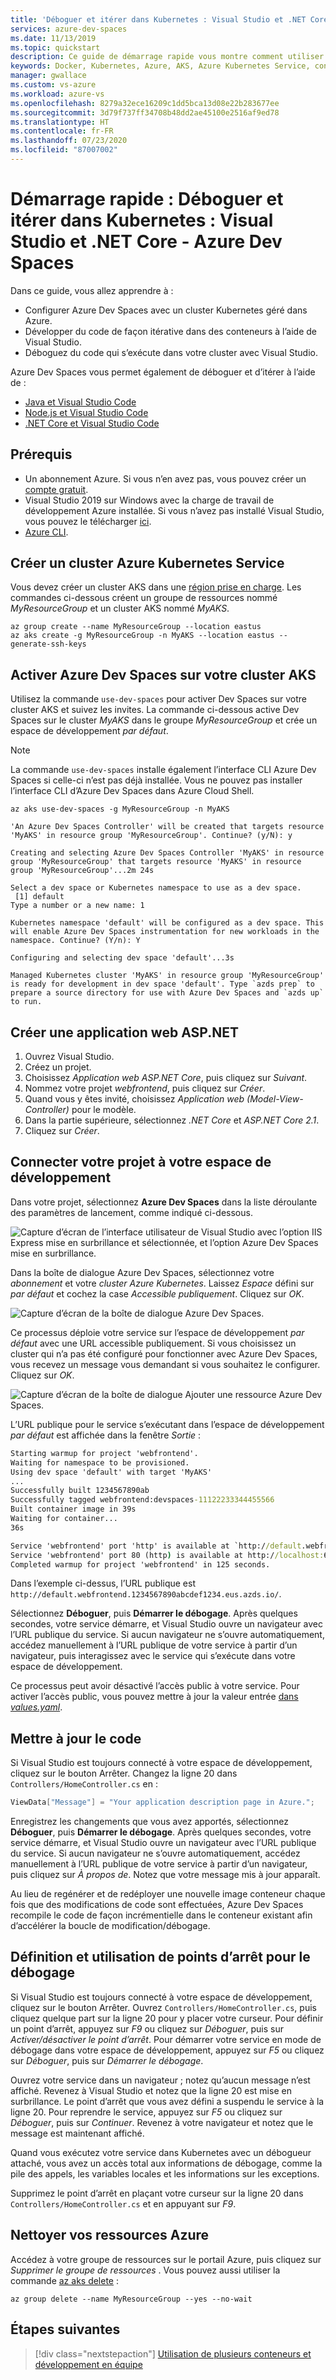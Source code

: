 ```yaml
---
title: 'Déboguer et itérer dans Kubernetes : Visual Studio et .NET Core'
services: azure-dev-spaces
ms.date: 11/13/2019
ms.topic: quickstart
description: Ce guide de démarrage rapide vous montre comment utiliser Azure Dev Spaces et Visual Studio pour déboguer et itérer rapidement une application .NET Core sur Azure Kubernetes Service
keywords: Docker, Kubernetes, Azure, AKS, Azure Kubernetes Service, conteneurs, Helm, service Mesh, routage du service Mesh, kubectl, k8s
manager: gwallace
ms.custom: vs-azure
ms.workload: azure-vs
ms.openlocfilehash: 8279a32ece16209c1dd5bca13d08e22b283677ee
ms.sourcegitcommit: 3d79f737ff34708b48dd2ae45100e2516af9ed78
ms.translationtype: HT
ms.contentlocale: fr-FR
ms.lasthandoff: 07/23/2020
ms.locfileid: "87007002"
---
```

# <a name="quickstart-debug-and-iterate-on-kubernetes-visual-studio--net-core---azure-dev-spaces"></a>Démarrage rapide : Déboguer et itérer dans Kubernetes : Visual Studio et .NET Core - Azure Dev Spaces

Dans ce guide, vous allez apprendre à :

- Configurer Azure Dev Spaces avec un cluster Kubernetes géré dans Azure.
- Développer du code de façon itérative dans des conteneurs à l’aide de Visual Studio.
- Déboguez du code qui s’exécute dans votre cluster avec Visual Studio.

Azure Dev Spaces vous permet également de déboguer et d’itérer à l’aide de :
- [Java et Visual Studio Code](quickstart-java.md)
- [Node.js et Visual Studio Code](quickstart-nodejs.md)
- [.NET Core et Visual Studio Code](quickstart-netcore.md)

## <a name="prerequisites"></a>Prérequis

- Un abonnement Azure. Si vous n’en avez pas, vous pouvez créer un [compte gratuit](https://azure.microsoft.com/free).
- Visual Studio 2019 sur Windows avec la charge de travail de développement Azure installée. Si vous n’avez pas installé Visual Studio, vous pouvez le télécharger [ici](https://aka.ms/vsdownload?utm_source=mscom&utm_campaign=msdocs).
- [Azure CLI](/cli/azure/install-azure-cli?view=azure-cli-latest).

## <a name="create-an-azure-kubernetes-service-cluster"></a>Créer un cluster Azure Kubernetes Service

Vous devez créer un cluster AKS dans une [région prise en charge][supported-regions]. Les commandes ci-dessous créent un groupe de ressources nommé *MyResourceGroup* et un cluster AKS nommé *MyAKS*.

```azurecli
az group create --name MyResourceGroup --location eastus
az aks create -g MyResourceGroup -n MyAKS --location eastus --generate-ssh-keys
```

## <a name="enable-azure-dev-spaces-on-your-aks-cluster"></a>Activer Azure Dev Spaces sur votre cluster AKS

Utilisez la commande `use-dev-spaces` pour activer Dev Spaces sur votre cluster AKS et suivez les invites. La commande ci-dessous active Dev Spaces sur le cluster *MyAKS* dans le groupe *MyResourceGroup* et crée un espace de développement *par défaut*.

> [!NOTE]
> La commande `use-dev-spaces` installe également l’interface CLI Azure Dev Spaces si celle-ci n’est pas déjà installée. Vous ne pouvez pas installer l’interface CLI d’Azure Dev Spaces dans Azure Cloud Shell.

```azurecli
az aks use-dev-spaces -g MyResourceGroup -n MyAKS
```

```output
'An Azure Dev Spaces Controller' will be created that targets resource 'MyAKS' in resource group 'MyResourceGroup'. Continue? (y/N): y

Creating and selecting Azure Dev Spaces Controller 'MyAKS' in resource group 'MyResourceGroup' that targets resource 'MyAKS' in resource group 'MyResourceGroup'...2m 24s

Select a dev space or Kubernetes namespace to use as a dev space.
 [1] default
Type a number or a new name: 1

Kubernetes namespace 'default' will be configured as a dev space. This will enable Azure Dev Spaces instrumentation for new workloads in the namespace. Continue? (Y/n): Y

Configuring and selecting dev space 'default'...3s

Managed Kubernetes cluster 'MyAKS' in resource group 'MyResourceGroup' is ready for development in dev space 'default'. Type `azds prep` to prepare a source directory for use with Azure Dev Spaces and `azds up` to run.
```

## <a name="create-a-new-aspnet-web-app"></a>Créer une application web ASP.NET

1. Ouvrez Visual Studio.
1. Créez un projet.
1. Choisissez *Application web ASP.NET Core*, puis cliquez sur *Suivant*.
1. Nommez votre projet *webfrontend*, puis cliquez sur *Créer*.
1. Quand vous y êtes invité, choisissez *Application web (Model-View-Controller)* pour le modèle.
1. Dans la partie supérieure, sélectionnez *.NET Core* et *ASP.NET Core 2.1*.
1. Cliquez sur *Créer*.

## <a name="connect-your-project-to-your-dev-space"></a>Connecter votre projet à votre espace de développement

Dans votre projet, sélectionnez **Azure Dev Spaces** dans la liste déroulante des paramètres de lancement, comme indiqué ci-dessous.

![Capture d’écran de l’interface utilisateur de Visual Studio avec l’option IIS Express mise en surbrillance et sélectionnée, et l’option Azure Dev Spaces mise en surbrillance.](media/get-started-netcore-visualstudio/LaunchSettings.png)

Dans la boîte de dialogue Azure Dev Spaces, sélectionnez votre *abonnement* et votre *cluster Azure Kubernetes*. Laissez *Espace* défini sur *par défaut* et cochez la case *Accessible publiquement*. Cliquez sur *OK*.

![Capture d’écran de la boîte de dialogue Azure Dev Spaces.](media/get-started-netcore-visualstudio/Azure-Dev-Spaces-Dialog.png)

Ce processus déploie votre service sur l’espace de développement *par défaut* avec une URL accessible publiquement. Si vous choisissez un cluster qui n’a pas été configuré pour fonctionner avec Azure Dev Spaces, vous recevez un message vous demandant si vous souhaitez le configurer. Cliquez sur *OK*.

![Capture d’écran de la boîte de dialogue Ajouter une ressource Azure Dev Spaces.](media/get-started-netcore-visualstudio/Add-Azure-Dev-Spaces-Resource.png)

L’URL publique pour le service s’exécutant dans l’espace de développement *par défaut* est affichée dans la fenêtre *Sortie* :

```cmd
Starting warmup for project 'webfrontend'.
Waiting for namespace to be provisioned.
Using dev space 'default' with target 'MyAKS'
...
Successfully built 1234567890ab
Successfully tagged webfrontend:devspaces-11122233344455566
Built container image in 39s
Waiting for container...
36s

Service 'webfrontend' port 'http' is available at `http://default.webfrontend.1234567890abcdef1234.eus.azds.io/`
Service 'webfrontend' port 80 (http) is available at http://localhost:62266
Completed warmup for project 'webfrontend' in 125 seconds.
```

Dans l’exemple ci-dessus, l’URL publique est `http://default.webfrontend.1234567890abcdef1234.eus.azds.io/`. 

Sélectionnez **Déboguer**, puis **Démarrer le débogage**. Après quelques secondes, votre service démarre, et Visual Studio ouvre un navigateur avec l’URL publique du service. Si aucun navigateur ne s’ouvre automatiquement, accédez manuellement à l’URL publique de votre service à partir d’un navigateur, puis interagissez avec le service qui s’exécute dans votre espace de développement.

Ce processus peut avoir désactivé l’accès public à votre service. Pour activer l’accès public, vous pouvez mettre à jour la valeur entrée [ dans *values.yaml*][ingress-update].

## <a name="update-code"></a>Mettre à jour le code

Si Visual Studio est toujours connecté à votre espace de développement, cliquez sur le bouton Arrêter. Changez la ligne 20 dans `Controllers/HomeController.cs` en :
    
```csharp
ViewData["Message"] = "Your application description page in Azure.";
```

Enregistrez les changements que vous avez apportés, sélectionnez **Déboguer**, puis **Démarrer le débogage**. Après quelques secondes, votre service démarre, et Visual Studio ouvre un navigateur avec l’URL publique du service. Si aucun navigateur ne s’ouvre automatiquement, accédez manuellement à l’URL publique de votre service à partir d’un navigateur, puis cliquez sur *À propos de*. Notez que votre message mis à jour apparaît.

Au lieu de regénérer et de redéployer une nouvelle image conteneur chaque fois que des modifications de code sont effectuées, Azure Dev Spaces recompile le code de façon incrémentielle dans le conteneur existant afin d’accélérer la boucle de modification/débogage.

## <a name="setting-and-using-breakpoints-for-debugging"></a>Définition et utilisation de points d’arrêt pour le débogage

Si Visual Studio est toujours connecté à votre espace de développement, cliquez sur le bouton Arrêter. Ouvrez `Controllers/HomeController.cs`, puis cliquez quelque part sur la ligne 20 pour y placer votre curseur. Pour définir un point d’arrêt, appuyez sur *F9* ou cliquez sur *Déboguer*, puis sur *Activer/désactiver le point d’arrêt*. Pour démarrer votre service en mode de débogage dans votre espace de développement, appuyez sur *F5* ou cliquez sur *Déboguer*, puis sur *Démarrer le débogage*.

Ouvrez votre service dans un navigateur ; notez qu’aucun message n’est affiché. Revenez à Visual Studio et notez que la ligne 20 est mise en surbrillance. Le point d’arrêt que vous avez défini a suspendu le service à la ligne 20. Pour reprendre le service, appuyez sur *F5* ou cliquez sur *Déboguer*, puis sur *Continuer*. Revenez à votre navigateur et notez que le message est maintenant affiché.

Quand vous exécutez votre service dans Kubernetes avec un débogueur attaché, vous avez un accès total aux informations de débogage, comme la pile des appels, les variables locales et les informations sur les exceptions.

Supprimez le point d’arrêt en plaçant votre curseur sur la ligne 20 dans `Controllers/HomeController.cs` et en appuyant sur *F9*.

## <a name="clean-up-your-azure-resources"></a>Nettoyer vos ressources Azure

Accédez à votre groupe de ressources sur le portail Azure, puis cliquez sur *Supprimer le groupe de ressources* . Vous pouvez aussi utiliser la commande [az aks delete](/cli/azure/aks#az-aks-delete) :

```azurecli
az group delete --name MyResourceGroup --yes --no-wait
```

## <a name="next-steps"></a>Étapes suivantes

> [!div class="nextstepaction"]
> [Utilisation de plusieurs conteneurs et développement en équipe](multi-service-netcore-visualstudio.md)

[ingress-update]: how-dev-spaces-works-up.md#how-running-your-code-is-configured
[supported-regions]: https://azure.microsoft.com/global-infrastructure/services/?products=kubernetes-service
